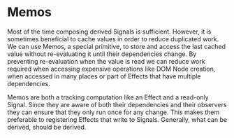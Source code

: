 # Memos

Most of the time composing derived Signals is sufficient. However, it is sometimes beneficial to cache values in order to reduce duplicated work. We can use Memos, a special primitive, to store and access the last cached value without re-evaluating it until their dependencies change. By preventing re-evaluation when the value is read we can reduce work required when accessing expensive operations like DOM Node creation, when accessed in many places or part of Effects that have multiple dependencies.

Memos are both a tracking computation like an Effect and a read-only Signal. Since they are aware of both their dependencies and their observers they can ensure that they only run once for any change. This makes them preferable to registering Effects that write to Signals. Generally, what can be derived, should be derived.

